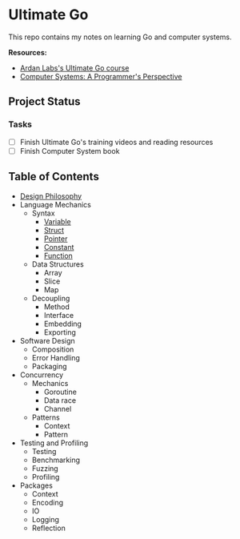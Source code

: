 # Ultimate Go

This repo contains my notes on learning Go and computer systems.

**Resources:**
- [Ardan Labs's Ultimate Go course
  ](https://github.com/ardanlabs/gotraining/blob/master/topics/courses/go/README.md)
- [Computer Systems: A Programmer's
  Perspective](https://www.amazon.com/Computer-Systems-Programmers-Perspective-3rd/dp/013409266X)

## Project Status

### Tasks

- [ ] Finish Ultimate Go's training videos and reading resources
- [ ] Finish Computer System book

## Table of Contents 

- [Design Philosophy](DESIGN.md)
- Language Mechanics
  - Syntax
    - [Variable](variable.go)
    - [Struct](struct.go)
    - [Pointer](pointer.go)
    - [Constant](constant.go)
    - [Function](function.go)
  - Data Structures
    - Array
    - Slice
    - Map
  - Decoupling
    - Method
    - Interface
    - Embedding
    - Exporting
- Software Design
  - Composition
  - Error Handling
  - Packaging
- Concurrency
  - Mechanics
    - Goroutine
    - Data race
    - Channel
  - Patterns
    - Context
    - Pattern
- Testing and Profiling
  - Testing
  - Benchmarking
  - Fuzzing
  - Profiling
- Packages
  - Context
  - Encoding
  - IO
  - Logging
  - Reflection
